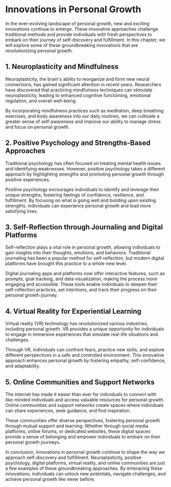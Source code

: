 Innovations in Personal Growth
=======================================

In the ever-evolving landscape of personal growth, new and exciting innovations continue to emerge. These innovative approaches challenge traditional methods and provide individuals with fresh perspectives to embark on their journey of self-discovery and fulfillment. In this chapter, we will explore some of these groundbreaking innovations that are revolutionizing personal growth.

**1. Neuroplasticity and Mindfulness**
--------------------------------------

Neuroplasticity, the brain's ability to reorganize and form new neural connections, has gained significant attention in recent years. Researchers have discovered that practicing mindfulness techniques can stimulate neuroplasticity, leading to enhanced cognitive functioning, emotional regulation, and overall well-being.

By incorporating mindfulness practices such as meditation, deep breathing exercises, and body awareness into our daily routines, we can cultivate a greater sense of self-awareness and improve our ability to manage stress and focus on personal growth.

**2. Positive Psychology and Strengths-Based Approaches**
---------------------------------------------------------

Traditional psychology has often focused on treating mental health issues and identifying weaknesses. However, positive psychology takes a different approach by highlighting strengths and promoting personal growth through positive experiences.

Positive psychology encourages individuals to identify and leverage their unique strengths, fostering feelings of confidence, resilience, and fulfillment. By focusing on what is going well and building upon existing strengths, individuals can experience personal growth and lead more satisfying lives.

**3. Self-Reflection through Journaling and Digital Platforms**
---------------------------------------------------------------

Self-reflection plays a vital role in personal growth, allowing individuals to gain insights into their thoughts, emotions, and behaviors. Traditional journaling has been a popular method for self-reflection, but modern digital platforms have brought this practice to a whole new level.

Digital journaling apps and platforms now offer interactive features, such as prompts, goal tracking, and data visualization, making the process more engaging and accessible. These tools enable individuals to deepen their self-reflection practices, set intentions, and track their progress on their personal growth journey.

**4. Virtual Reality for Experiential Learning**
------------------------------------------------

Virtual reality (VR) technology has revolutionized various industries, including personal growth. VR provides a unique opportunity for individuals to engage in immersive experiences that simulate real-life situations and challenges.

Through VR, individuals can confront fears, practice new skills, and explore different perspectives in a safe and controlled environment. This innovative approach enhances personal growth by fostering empathy, self-confidence, and adaptability.

**5. Online Communities and Support Networks**
----------------------------------------------

The internet has made it easier than ever for individuals to connect with like-minded individuals and access valuable resources for personal growth. Online communities and support networks create spaces where individuals can share experiences, seek guidance, and find inspiration.

These communities offer diverse perspectives, fostering personal growth through mutual support and learning. Whether through social media platforms, online forums, or dedicated websites, these digital spaces provide a sense of belonging and empower individuals to embark on their personal growth journeys.

In conclusion, innovations in personal growth continue to shape the way we approach self-discovery and fulfillment. Neuroplasticity, positive psychology, digital platforms, virtual reality, and online communities are just a few examples of these groundbreaking approaches. By embracing these innovations, individuals can unlock new potentials, navigate challenges, and achieve personal growth like never before.
